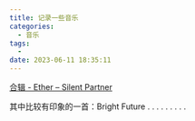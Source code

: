 ```yaml
---
title: 记录一些音乐
categories:
  - 音乐
tags:
  - 
date: 2023-06-11 18:35:11
---
```

[合辑 - Ether – Silent Partner](https://www.youtube.com/watch?v=j-eUXXW95Rg&list=RDr6En29azNBA&index=11)

其中比较有印象的一首：Bright Future
.
.
.
.
.
.
.
.
.
